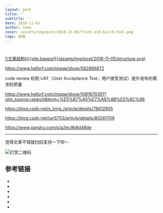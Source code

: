 ```yaml
---
layout: post
title: ''
subtitle: ''
date: 2018-11-05
author: June
cover: /assets/img/post/2018-11-05/front-end-build-tool.png
tags: 前端
---
```


# 

<a data-fancybox="gallery" href="{{site.baseurl}}/assets/img/post/2018-11-05/structure.svg">
![文章结构]({{site.baseurl}}/assets/img/post/2018-11-05/structure.svg)
</a>

https://www.hellorf.com/image/show/582866872

code review 机制
UAT（User Acceptance Test，用户接受测试）提升发布的需求的质量

https://www.hellorf.com/image/show/1081670351?utm_source=search&term=%E5%B7%A5%E7%A8%8B%E5%8C%96

https://blog.csdn.net/s_king_/article/details/78612905

https://blog.csdn.net/jun5753/article/details/80261709

https://www.jianshu.com/p/a2ec9b8d48de

---

觉得文章不错就扫码支持一下呗～

![打赏二维码](https://june111.github.io/assets/img/post/pay-qr.jpg)

## 参考链接

* []()
* []()
* []()
* []()
* []()
* []()